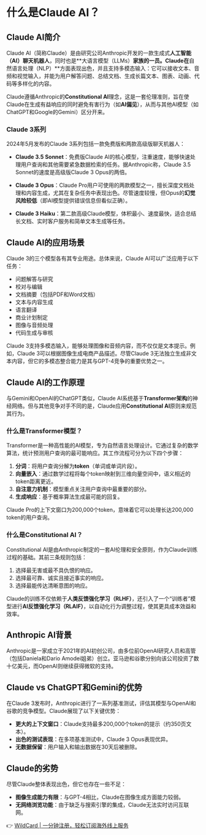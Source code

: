 # 什么是Claude AI？

## Claude AI简介

Claude AI（简称Claude）是由研究公司Anthropic开发的一款生成式**人工智能（AI）聊天机器人**，同时也是**大语言模型（LLMs）**家族的一员。Claude在**自然语言处理（NLP）**方面表现出色，并且支持多模态输入：它可以接收文本、音频和视觉输入，并能为用户解答问题、总结文档、生成长篇文本、图表、动画、代码等多样化的内容。

Claude遵循Anthropic的**Constitutional AI**理念，这是一套伦理准则，旨在使Claude在生成有益响应的同时避免有害行为（如**AI偏见**），从而与其他AI模型（如ChatGPT和Google的Gemini）区分开来。

### Claude 3系列

2024年5月发布的Claude 3系列包括一款免费版和两款高级版聊天机器人：

- **Claude 3.5 Sonnet**：免费版Claude AI的核心模型，注重速度，能够快速处理用户查询和其他需要紧急数据检索的任务。据Anthropic称，Claude 3.5 Sonnet的速度是高级版Claude 3 Opus的两倍。

- **Claude 3 Opus**：Claude Pro用户可使用的两款模型之一，擅长深度文档处理和内容生成，尤其在复杂任务中表现出色。尽管速度较慢，但Opus的**幻觉风险较低**（即AI模型提供错误信息但看似正确）。

- **Claude 3 Haiku**：第二款高级Claude模型，体积最小、速度最快，适合总结长文档、实时客户服务和简单文本生成等任务。

## Claude AI的应用场景

Claude 3的三个模型各有其专业用途。总体来说，Claude AI可以广泛应用于以下任务：

- 问题解答与研究
- 校对与编辑
- 文档摘要（包括PDF和Word文档）
- 文本与内容生成
- 语言翻译
- 商业计划制定
- 图像与音频处理
- 代码生成与审核

Claude 3支持多模态输入，能够处理图像和音频内容，而不仅仅是文本提示。例如，Claude 3可以根据图像生成电商产品描述。尽管Claude 3无法独立生成非文本内容，但它的多模态整合能力是其与GPT-4竞争的重要优势之一。

## Claude AI的工作原理

与Gemini和OpenAI的ChatGPT类似，Claude AI系统基于**Transformer架构**的神经网络。但与其他竞争对手不同的是，Claude应用**Constitutional AI**原则来规范其行为。

### 什么是Transformer模型？

Transformer是一种高性能的AI模型，专为自然语言处理设计。它通过复杂的数学算法，统计预测用户查询的最可能响应。其工作流程可分为以下四个步骤：

1. **分词**：将用户查询分解为**token**（单词或单词片段）。
2. **向量嵌入**：通过数学过程将每个token映射到三维向量空间中，语义相近的token距离更近。
3. **自注意力机制**：模型重点关注用户查询中最重要的部分。
4. **生成响应**：基于概率算法生成最可能的回复。

Claude Pro的上下文窗口为200,000个token，意味着它可以处理长达200,000 token的用户查询。

### 什么是Constitutional AI？

Constitutional AI是由Anthropic制定的一套AI伦理和安全原则，作为Claude训练过程的基础。其前三条规则包括：

1. 选择最无害或最不具仇恨的响应。
2. 选择最可靠、诚实且接近事实的响应。
3. 选择最能传达清晰意图的响应。

Claude的训练不仅依赖于**人类反馈强化学习（RLHF）**，还引入了一个“训练者”模型进行**AI反馈强化学习（RLAIF）**，以自动化行为调整过程，使其更具成本效益和效率。

## Anthropic AI背景

Anthropic是一家成立于2021年的AI初创公司，由多位前OpenAI研究人员和高管（包括Daniela和Dario Amodei姐弟）创立。亚马逊和谷歌分别向该公司投资了数十亿美元，而OpenAI则继续获得微软的支持。

## Claude vs ChatGPT和Gemini的优势

在Claude 3发布时，Anthropic进行了一系列基准测试，评估其模型与OpenAI和谷歌的竞争模型。Claude展现了以下关键优势：

- **更大的上下文窗口**：Claude支持最多200,000个token的提示（约350页文本）。
- **出色的测试表现**：在多项基准测试中，Claude 3 Opus表现优异。
- **无数据保留**：用户输入和输出数据在30天后被删除。

## Claude的劣势

尽管Claude整体表现出色，但它也存在一些不足：

- **图像生成能力有限**：与GPT-4相比，Claude在图像生成方面能力较弱。
- **无网络浏览功能**：由于缺乏与搜索引擎的集成，Claude无法实时访问互联网。

👉 [WildCard | 一分钟注册，轻松订阅海外线上服务](https://bbtdd.com/WildCard)